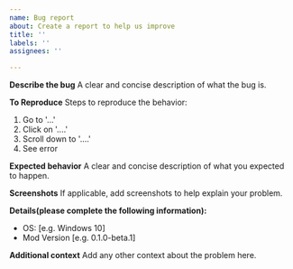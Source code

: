 ```yaml
---
name: Bug report
about: Create a report to help us improve
title: ''
labels: ''
assignees: ''

---
```


**Describe the bug**
A clear and concise description of what the bug is.

**To Reproduce**
Steps to reproduce the behavior:
1. Go to '...'
2. Click on '....'
3. Scroll down to '....'
4. See error

**Expected behavior**
A clear and concise description of what you expected to happen.

**Screenshots**
If applicable, add screenshots to help explain your problem.

**Details(please complete the following information):**
 - OS: [e.g. Windows 10]
 - Mod Version [e.g. 0.1.0-beta.1]


**Additional context**
Add any other context about the problem here.
